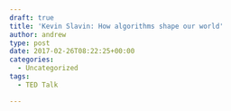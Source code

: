 ```yaml
---
draft: true
title: 'Kevin Slavin: How algorithms shape our world'
author: andrew
type: post
date: 2017-02-26T08:22:25+00:00
categories:
  - Uncategorized
tags:
  - TED Talk

---
```

